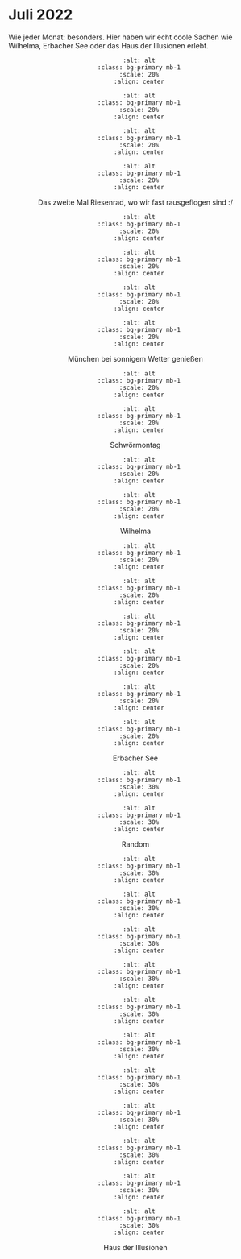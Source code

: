 # Juli 2022

Wie jeder Monat: besonders. Hier haben wir echt coole Sachen wie Wilhelma, Erbacher See oder das Haus der Illusionen erlebt.

<div align="center">

  ```{image} ./images/af871c46-598e-4e11-a660-8887cdd64dea.JPG
    :alt: alt
    :class: bg-primary mb-1
    :scale: 20%
    :align: center
  ```

  ```{image} ./images/1a1f4cd3-3db3-44b3-b0e3-30cb4eb25b5e.JPG
    :alt: alt
    :class: bg-primary mb-1
    :scale: 20%
    :align: center
  ```

  ```{image} ./images/7a1b9299-6b50-4a18-ac9b-0a3505cf6ba4.JPG
    :alt: alt
    :class: bg-primary mb-1
    :scale: 20%
    :align: center
  ```

  ```{image} ./images/a207edb3-747e-49ae-a333-566c194a44ad.JPG
    :alt: alt
    :class: bg-primary mb-1
    :scale: 20%
    :align: center
  ```

  Das zweite Mal Riesenrad, wo wir fast rausgeflogen sind :/

</div>

<div align="center">

  ```{image} ./images/c5ead690-071b-486b-b5ff-5869574c799e.JPG
    :alt: alt
    :class: bg-primary mb-1
    :scale: 20%
    :align: center
  ```

  ```{image} ./images/IMG_4118.JPG
    :alt: alt
    :class: bg-primary mb-1
    :scale: 20%
    :align: center
  ```

  ```{image} ./images/IMG_4146.jpg
    :alt: alt
    :class: bg-primary mb-1
    :scale: 20%
    :align: center
  ```

  ```{image} ./images/IMG_4138.jpg
    :alt: alt
    :class: bg-primary mb-1
    :scale: 20%
    :align: center
  ```

  München bei sonnigem Wetter genießen

</div>

<div align="center">

  ```{image} ./images/IMG_4423.jpg
    :alt: alt
    :class: bg-primary mb-1
    :scale: 20%
    :align: center
  ```

  ```{image} ./images/IMG_4433.jpg
    :alt: alt
    :class: bg-primary mb-1
    :scale: 20%
    :align: center
  ```

  Schwörmontag

</div>

<div align="center">

  ```{image} ./images/IMG_4379.jpg
    :alt: alt
    :class: bg-primary mb-1
    :scale: 20%
    :align: center
  ```

  ```{image} ./images/IMG_4388.jpg
    :alt: alt
    :class: bg-primary mb-1
    :scale: 20%
    :align: center
  ```

  Wilhelma

</div>

<div align="center">

  ```{image} ./images/IMG_4495.jpg
    :alt: alt
    :class: bg-primary mb-1
    :scale: 20%
    :align: center
  ```

  ```{image} ./images/IMG_4534.jpg
    :alt: alt
    :class: bg-primary mb-1
    :scale: 20%
    :align: center
  ```

  ```{image} ./images/IMG_4546.jpg
    :alt: alt
    :class: bg-primary mb-1
    :scale: 20%
    :align: center
  ```

  ```{image} ./images/187a543f-c767-4942-90fd-8023817b4299.JPG
    :alt: alt
    :class: bg-primary mb-1
    :scale: 20%
    :align: center
  ```

  ```{image} ./images/IMG_4496.jpg
    :alt: alt
    :class: bg-primary mb-1
    :scale: 20%
    :align: center
  ```

  ```{image} ./images/IMG_4520.jpg
    :alt: alt
    :class: bg-primary mb-1
    :scale: 20%
    :align: center
  ```

  Erbacher See

</div>

<div align="center">

  ```{image} ./images/4EAFCAA1-9E11-4384-A159-32F099D663C4.JPG
    :alt: alt
    :class: bg-primary mb-1
    :scale: 30%
    :align: center
  ```

  ```{image} ./images/b95ed436-ae36-4824-b514-a9808456c245.JPG
    :alt: alt
    :class: bg-primary mb-1
    :scale: 30%
    :align: center
  ```

  Random

</div>

<div align="center">

  ```{image} ./images/IMG_4682.jpg
    :alt: alt
    :class: bg-primary mb-1
    :scale: 30%
    :align: center
  ```

  ```{image} ./images/IMG_4670.jpg
    :alt: alt
    :class: bg-primary mb-1
    :scale: 30%
    :align: center
  ```

  ```{image} ./images/IMG_4747.jpg
    :alt: alt
    :class: bg-primary mb-1
    :scale: 30%
    :align: center
  ```

  ```{image} ./images/IMG_4689.jpg
    :alt: alt
    :class: bg-primary mb-1
    :scale: 30%
    :align: center
  ```

  ```{image} ./images/IMG_4767.jpg
    :alt: alt
    :class: bg-primary mb-1
    :scale: 30%
    :align: center
  ```

  ```{image} ./images/ef6b32b3-12e7-432f-8356-82937954605c.JPG
    :alt: alt
    :class: bg-primary mb-1
    :scale: 30%
    :align: center
  ```

  ```{image} ./images/IMG_4710.jpg
    :alt: alt
    :class: bg-primary mb-1
    :scale: 30%
    :align: center
  ```

  ```{image} ./images/IMG_4716.jpg
    :alt: alt
    :class: bg-primary mb-1
    :scale: 30%
    :align: center
  ```

  ```{image} ./images/b6d8f4b5-b532-4e04-974e-2b1c5acf0a9d.JPG
    :alt: alt
    :class: bg-primary mb-1
    :scale: 30%
    :align: center
  ```

  ```{image} ./images/78c84927-d148-4ec7-b873-7d6f350b9b9a.JPG
    :alt: alt
    :class: bg-primary mb-1
    :scale: 30%
    :align: center
  ```

  ```{image} ./images/cca8063c-e3da-48ce-b485-4db2136ba68d.JPG
    :alt: alt
    :class: bg-primary mb-1
    :scale: 30%
    :align: center
  ```

  Haus der Illusionen

</div>